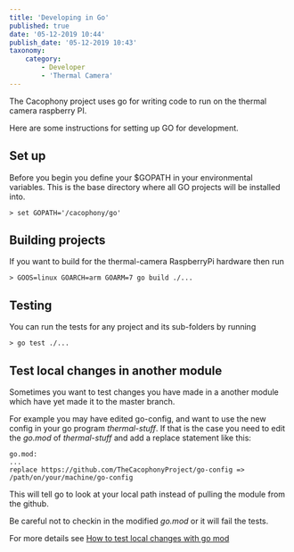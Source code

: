 ```yaml
---
title: 'Developing in Go'
published: true
date: '05-12-2019 10:44'
publish_date: '05-12-2019 10:43'
taxonomy:
    category:
        - Developer
        - 'Thermal Camera'
---
```


The Cacophony project uses go for writing code to run on the thermal camera raspberry PI.  

Here are some instructions for setting up GO for development. 

## Set up
Before you begin you define your $GOPATH in your environmental variables.   This is the base directory where all GO projects will be installed into.   
```console
> set GOPATH='/cacophony/go'
```

## Building projects
If you want to build for the thermal-camera RaspberryPi hardware then run
```console
> GOOS=linux GOARCH=arm GOARM=7 go build ./...
```

## Testing
You can run the tests for any project and its sub-folders by running
```console
> go test ./...
```

## Test local changes in another module
Sometimes you want to test changes you have made in a another module which have yet made it to the master branch.  

For example you may have edited go-config, and want to use the new config in your go program _thermal-stuff_.   If that is the case you need to edit the _go.mod_ of _thermal-stuff_  and add a replace statement like this:
```console
go.mod:
...
replace https://github.com/TheCacophonyProject/go-config => /path/on/your/machine/go-config
```
This will tell go to look at your local path instead of pulling the module from the github. 

Be careful not to checkin in the modified _go.mod_ or it will fail the tests. 

For more details see [How to test local changes with go mod](https://medium.com/@teivah/how-to-test-a-local-branch-with-go-mod-54df087fc9cc)




